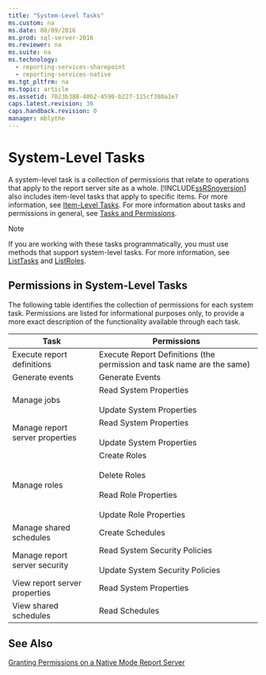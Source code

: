 ```yaml
---
title: "System-Level Tasks"
ms.custom: na
ms.date: 08/09/2016
ms.prod: sql-server-2016
ms.reviewer: na
ms.suite: na
ms.technology: 
  - reporting-services-sharepoint
  - reporting-services-native
ms.tgt_pltfrm: na
ms.topic: article
ms.assetid: 7023b388-40b2-4590-b227-115cf380a1e7
caps.latest.revision: 36
caps.handback.revision: 0
manager: mblythe
---
```

# System-Level Tasks
  A system-level task is a collection of permissions that relate to operations that apply to the report server site as a whole. [!INCLUDE[ssRSnoversion](../../Topics/TopicNameContainA/tokens/ssRSnoversion_md.md)] also includes item-level tasks that apply to specific items. For more information, see [Item-Level Tasks](../../Topics/TopicNameNotContainA/Item-Level-Tasks.md). For more information about tasks and permissions in general, see [Tasks and Permissions](../../Topics/TopicNameNotContainA/Tasks-and-Permissions.md).  
  
> [!NOTE]  
>  If you are working with these tasks programmatically, you must use methods that support system-level tasks. For more information, see [ListTasks](assetId:///M:ReportService2010.ReportingService2010.ListTasks(System.String)) and [ListRoles](assetId:///M:ReportService2010.ReportingService2010.ListRoles(System.String,System.String)).  
  
## Permissions in System-Level Tasks  
 The following table identifies the collection of permissions for each system task. Permissions are listed for informational purposes only, to provide a more exact description of the functionality available through each task.  
  
|Task|Permissions|  
|----------|-----------------|  
|Execute report definitions|Execute Report Definitions (the permission and task name are the same)|  
|Generate events|Generate Events|  
|Manage jobs|Read System Properties<br /><br /> Update System Properties|  
|Manage report server properties|Read System Properties<br /><br /> Update System Properties|  
|Manage roles|Create Roles<br /><br /> Delete Roles<br /><br /> Read Role Properties<br /><br /> Update Role Properties|  
|Manage shared schedules|Create Schedules|  
|Manage report server security|Read System Security Policies<br /><br /> Update System Security Policies|  
|View report server properties|Read System Properties|  
|View shared schedules|Read Schedules|  
  
## See Also  
 [Granting Permissions on a Native Mode Report Server](../../Topics/TopicNameContainA/Granting-Permissions-on-a-Native-Mode-Report-Server.md)  
  
  